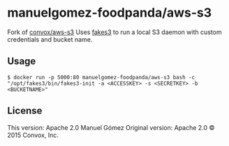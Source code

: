 # manuelgomez-foodpanda/aws-s3

Fork of [convox/aws-s3](https://hub.docker.com/r/convox/aws-s3)
Uses [fakes3](https://github.com/jubos/fake-s3) to run a local S3 daemon with custom credentials and bucket name.

## Usage

    $ docker run -p 5000:80 manuelgomez-foodpanda/aws-s3 bash -c "/opt/fakes3/bin/fakes3-init -a <ACCESSKEY> -s <SECRETKEY> -b <BUCKETNAME>"

## License
This version: Apache 2.0 Manuel Gómez
Original version: Apache 2.0 &copy; 2015 Convox, Inc.
